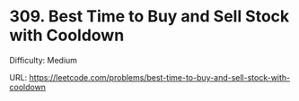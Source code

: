 # 309. Best Time to Buy and Sell Stock with Cooldown

Difficulty: Medium

URL: https://leetcode.com/problems/best-time-to-buy-and-sell-stock-with-cooldown

